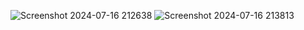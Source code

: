 ![Screenshot 2024-07-16 212638](https://github.com/user-attachments/assets/82f8ad8a-1dd4-4e1c-93f8-a40dcb791f9d)
![Screenshot 2024-07-16 213813](https://github.com/user-attachments/assets/3b527c61-d51d-4838-a392-c8bfe4653f7f)
